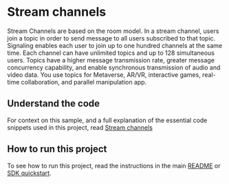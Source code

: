 # Stream channels

Stream Channels are based on the room model. In a stream channel, users join a topic in order to send message to all users subscribed to that topic. Signaling enables each user to join up to one hundred channels at the same time. Each channel can have unlimited topics and up to 128 simultaneous users. Topics have a higher message transmission rate, greater message concurrency capability, and enable synchronous transmission of audio and video data. You use topics for Metaverse, AR/VR, interactive games, real-time collaboration, and parallel manipulation app.

## Understand the code

For context on this sample, and a full explanation of the essential code snippets used in this project, read [Stream channels](https://docs.agora.io/en/signaling/get-started/stream-channel?platform=web)


## How to run this project

To see how to run this project, read the instructions in the main [README](../../README.md) or [SDK quickstart](https://docs.agora.io/en/signaling/get-started/get-started-sdk).

